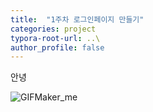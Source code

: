 ```yaml
---
title:  "1주차 로그인페이지 만들기"
categories: project
typora-root-url: ..\
author_profile: false
---
```


안녕

![GIFMaker_me](/images/2024-04-24-first/GIFMaker_me.gif)
